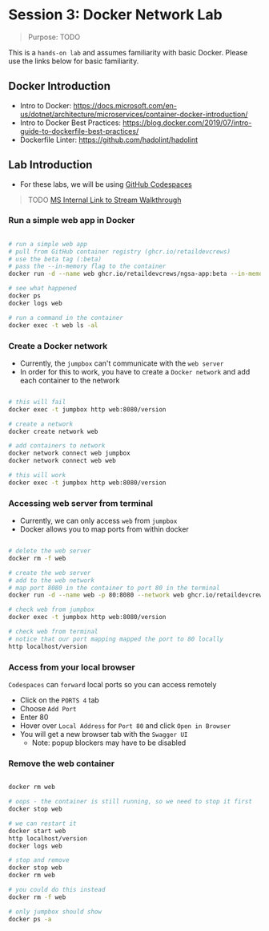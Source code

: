 # Session 3: Docker Network Lab

> Purpose: TODO

This is a `hands-on lab` and assumes familiarity with basic Docker. Please use the links below for basic familiarity.

## Docker Introduction

- Intro to Docker: <https://docs.microsoft.com/en-us/dotnet/architecture/microservices/container-docker-introduction/>
- Intro to Docker Best Practices: <https://blog.docker.com/2019/07/intro-guide-to-dockerfile-best-practices/>
- Dockerfile Linter: <https://github.com/hadolint/hadolint>

## Lab Introduction

- For these labs, we will be using [GitHub Codespaces](https://github.com/features/codespaces)

> TODO [MS Internal Link to Stream Walkthrough](https://msit.microsoftstream.com/group/f36284b8-cb9d-42b4-947e-9ac3e141aa74?view=highlights)

### Run a simple web app in Docker

```bash

# run a simple web app
# pull from GitHub container registry (ghcr.io/retaildevcrews)
# use the beta tag (:beta)
# pass the --in-memory flag to the container
docker run -d --name web ghcr.io/retaildevcrews/ngsa-app:beta --in-memory

# see what happened
docker ps
docker logs web

# run a command in the container
docker exec -t web ls -al

```

### Create a Docker network

- Currently, the `jumpbox` can't communicate with the `web server`
- In order for this to work, you have to create a `Docker network` and add each container to the network

```bash

# this will fail
docker exec -t jumpbox http web:8080/version

# create a network
docker create network web

# add containers to network
docker network connect web jumpbox
docker network connect web web

# this will work
docker exec -t jumpbox http web:8080/version

```

### Accessing web server from terminal

- Currently, we can only access `web` from `jumpbox`
- Docker allows you to map ports from within docker

```bash

# delete the web server
docker rm -f web

# create the web server
# add to the web network
# map port 8080 in the container to port 80 in the terminal
docker run -d --name web -p 80:8080 --network web ghcr.io/retaildevcrews/ngsa-app:beta --in-memory

# check web from jumpbox
docker exec -t jumpbox http web:8080/version

# check web from terminal
# notice that our port mapping mapped the port to 80 locally
http localhost/version

```

### Access from your local browser

`Codespaces` can `forward` local ports so you can access remotely

- Click on the `PORTS 4` tab
- Choose `Add Port`
- Enter 80
- Hover over `Local Address` for `Port 80` and click `Open in Browser`
- You will get a new browser tab with the `Swagger UI`
  - Note: popup blockers may have to be disabled

### Remove the web container

```bash

docker rm web

# oops - the container is still running, so we need to stop it first
docker stop web

# we can restart it
docker start web
http localhost/version
docker logs web

# stop and remove
docker stop web
docker rm web

# you could do this instead
docker rm -f web

# only jumpbox should show
docker ps -a

```
